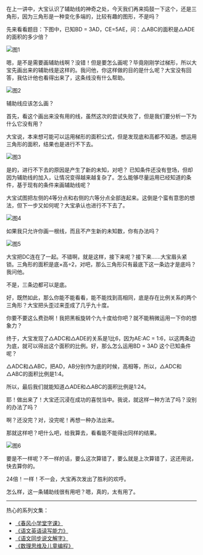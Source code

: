 在上一讲中，大宝认识了辅助线的神奇之处，今天我们再来捣鼓一下这个，还是三角形，因为三角形是一种变化多端的，比较有趣的图形，不是吗？

先来看看题目：下图中，已知BD = 3AD，CE=5AE，问：△ABC的面积是△ADE的面积的多少倍？

![图1](https://upload-images.jianshu.io/upload_images/275449-0c2c5386f83c6cf2.png?imageMogr2/auto-orient/strip%7CimageView2/2/w/1240)

嗯，是不是需要画辅助线啊？没错！但是要怎么画呢？毕竟刚刚学过梯形，所以大宝先画出来的辅助线是这样的。我问他，你这样做的目的是什么呢？大宝没有回答，我估计他也看得出来了，这条线没有什么帮助。

![图2](https://upload-images.jianshu.io/upload_images/275449-cf0d21bb2f3ef090.png?imageMogr2/auto-orient/strip%7CimageView2/2/w/1240)

辅助线应该怎么画？

首先，看这个画出来没有用的线，虽然这次的尝试失败了，但是我们要分析一下为什么它没有用？

大宝说，本来想可能可以运用梯形的面积公式，但是发现底和高都不知道。想运用三角形的面积，结果也是进行不下去。

![图3](https://upload-images.jianshu.io/upload_images/275449-69335156c4c59a7c.png?imageMogr2/auto-orient/strip%7CimageView2/2/w/1240)

是的，进行不下去的原因是产生了新的未知，对吧？ 已知条件还没有登场，但却因为辅助线的加入，让情况变得越来越复杂了。怎么能够尽量运用已经知道的条件，基于现有的条件来画辅助线呢？

大宝试图把左侧的4等分点和右侧的六等分点全部连起来。这倒是个蛮有意思的想法，但下一步又如何呢？大宝承认也进行不下去了。

![图4](https://upload-images.jianshu.io/upload_images/275449-cb3bee829a451df0.png?imageMogr2/auto-orient/strip%7CimageView2/2/w/1240)

如果我只允许你画一根线，而且不产生新的未知数，你有办法吗？

![图5](https://upload-images.jianshu.io/upload_images/275449-60d1c8c76c707328.png?imageMogr2/auto-orient/strip%7CimageView2/2/w/1240)

大宝把DC连在了一起。不错啊，就是这样，接下来呢？接下来……大宝眉头紧锁。三角形的面积是底×高÷2，对吧，那么三角形只有最底下这一条边才是底吗？我问他。

不是，三条边都可以是底。

好，既然如此，那么你能不能看看，能不能找到高相同，底是存在比例关系的两个三角形？大宝把头歪过来歪成了几乎九十度。

你要不要这么费劲啊！我把黑板旋转个九十度给你吧？就不能稍微运用一下你的想象力？

终于，大宝发现了△ADC和△ADE的关系是1比6，因为AE:AC = 1:6，以这两条边为底，就可以得出这个面积的比例。好，那么怎么运用BD = 3AD 这个已知条件呢？

△ADC和△ABC，把AD，AB分别作为底的时候，高相等，所以，△ADC和△ABC的面积比例是1:4。

所以，最后我们就能知道△ADE和△ABC的面积比例是1:24。

耶！做出来了！大宝还沉浸在成功的喜悦当中。我说，就这样一种方法了吗？没别的办法了吗？

啊？还没完？对，没完呢！再想一种办法出来。

那就这样吧？吧什么吧，给我算去，看看能不能得出同样的结果。

![图6](https://upload-images.jianshu.io/upload_images/275449-637a975eda605cec.png?imageMogr2/auto-orient/strip%7CimageView2/2/w/1240)

要是不一样呢？不一样的话，要么这次算错了，要么就是上次算错了，这还用说，快去算你的。

24倍！一样！不一会，大宝再次发出了胜利的欢呼。

怎么样，这一条辅助线很有用吧？嗯，真的，太有用了。

-------
热心的系列文集：
- [《春风小学堂字课》](http://www.jianshu.com/nb/19650121)
- [《语文英语读写能力》](http://www.jianshu.com/nb/8869173)
- [《语文同步说文解字》](http://www.jianshu.com/nb/6718880)
- [《数理思维及儿童编程》](http://www.jianshu.com/nb/10476879)
